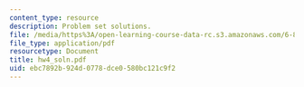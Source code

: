 ```yaml
---
content_type: resource
description: Problem set solutions.
file: /media/https%3A/open-learning-course-data-rc.s3.amazonaws.com/6-867-machine-learning-fall-2006/ebc7892b924d0778dce0580bc121c9f2_hw4_soln.pdf
file_type: application/pdf
resourcetype: Document
title: hw4_soln.pdf
uid: ebc7892b-924d-0778-dce0-580bc121c9f2
---
```

